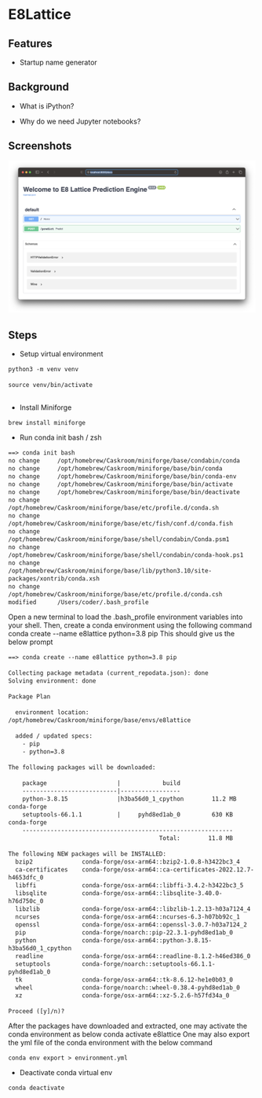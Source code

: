 # E8Lattice


## Features

- Startup name generator

## Background

- What is iPython?

- Why do we need Jupyter notebooks?


## Screenshots

![Screenshot 1](https://raw.githubusercontent.com/arunabhdas/E8Lattice/main/screenshots/e8lattice_screenshot.png)

## Steps

* Setup virtual environment
```
python3 -m venv venv

source venv/bin/activate


```

* Install Miniforge
```
brew install miniforge
```

* Run conda init bash / zsh
```
==> conda init bash
no change     /opt/homebrew/Caskroom/miniforge/base/condabin/conda
no change     /opt/homebrew/Caskroom/miniforge/base/bin/conda
no change     /opt/homebrew/Caskroom/miniforge/base/bin/conda-env
no change     /opt/homebrew/Caskroom/miniforge/base/bin/activate
no change     /opt/homebrew/Caskroom/miniforge/base/bin/deactivate
no change     /opt/homebrew/Caskroom/miniforge/base/etc/profile.d/conda.sh
no change     /opt/homebrew/Caskroom/miniforge/base/etc/fish/conf.d/conda.fish
no change     /opt/homebrew/Caskroom/miniforge/base/shell/condabin/Conda.psm1
no change     /opt/homebrew/Caskroom/miniforge/base/shell/condabin/conda-hook.ps1
no change     /opt/homebrew/Caskroom/miniforge/base/lib/python3.10/site-packages/xontrib/conda.xsh
no change     /opt/homebrew/Caskroom/miniforge/base/etc/profile.d/conda.csh
modified      /Users/coder/.bash_profile
```

Open a new terminal to load the .bash_profile environment variables into your shell. Then, create a conda environment using the following command
conda create --name e8lattice python=3.8 pip
This should give us the below prompt 

```
==> conda create --name e8lattice python=3.8 pip

Collecting package metadata (current_repodata.json): done
Solving environment: done

Package Plan

  environment location: /opt/homebrew/Caskroom/miniforge/base/envs/e8lattice

  added / updated specs:
    - pip
    - python=3.8

The following packages will be downloaded:

    package                    |            build
    ---------------------------|-----------------
    python-3.8.15              |h3ba56d0_1_cpython        11.2 MB  conda-forge
    setuptools-66.1.1          |     pyhd8ed1ab_0         630 KB  conda-forge
    ------------------------------------------------------------
                                           Total:        11.8 MB

The following NEW packages will be INSTALLED:
  bzip2              conda-forge/osx-arm64::bzip2-1.0.8-h3422bc3_4
  ca-certificates    conda-forge/osx-arm64::ca-certificates-2022.12.7-h4653dfc_0
  libffi             conda-forge/osx-arm64::libffi-3.4.2-h3422bc3_5
  libsqlite          conda-forge/osx-arm64::libsqlite-3.40.0-h76d750c_0
  libzlib            conda-forge/osx-arm64::libzlib-1.2.13-h03a7124_4
  ncurses            conda-forge/osx-arm64::ncurses-6.3-h07bb92c_1
  openssl            conda-forge/osx-arm64::openssl-3.0.7-h03a7124_2
  pip                conda-forge/noarch::pip-22.3.1-pyhd8ed1ab_0
  python             conda-forge/osx-arm64::python-3.8.15-h3ba56d0_1_cpython
  readline           conda-forge/osx-arm64::readline-8.1.2-h46ed386_0
  setuptools         conda-forge/noarch::setuptools-66.1.1-pyhd8ed1ab_0
  tk                 conda-forge/osx-arm64::tk-8.6.12-he1e0b03_0
  wheel              conda-forge/noarch::wheel-0.38.4-pyhd8ed1ab_0
  xz                 conda-forge/osx-arm64::xz-5.2.6-h57fd34a_0

Proceed ([y]/n)?
```
After the packages have downloaded and extracted, one may activate the conda environment as below
conda activate e8lattice
One may also export the yml file of the conda environment with the below command

```
conda env export > environment.yml
```

* Deactivate conda virtual env
```
conda deactivate
```
